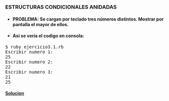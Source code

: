 ### ESTRUCTURAS CONDICIONALES ANIDADAS

* #### PROBLEMA: Se cargan por teclado tres números distintos. Mostrar por pantalla el mayor de ellos.


* #### Asi se vería el codigo en consola:

<pre>
$ ruby ejercicio3.1.rb
Escribir numero 1: 
25
Escribir numero 2: 
22
Escribir numero 3: 
21
25
</pre>



#### [Solucion][6]
[6]:/Ejercicio3.1/ejercicio3.1.rb